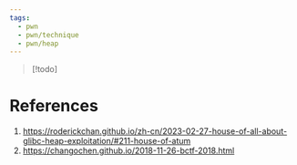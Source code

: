 ```yaml
---
tags:
  - pwn
  - pwn/technique
  - pwn/heap
---
```

> [!todo]

# References
1. https://roderickchan.github.io/zh-cn/2023-02-27-house-of-all-about-glibc-heap-exploitation/#211-house-of-atum
2. https://changochen.github.io/2018-11-26-bctf-2018.html